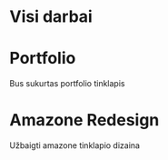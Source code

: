 # Visi darbai
# Portfolio
Bus sukurtas portfolio tinklapis

# Amazone Redesign
Užbaigti amazone tinklapio dizaina

#
